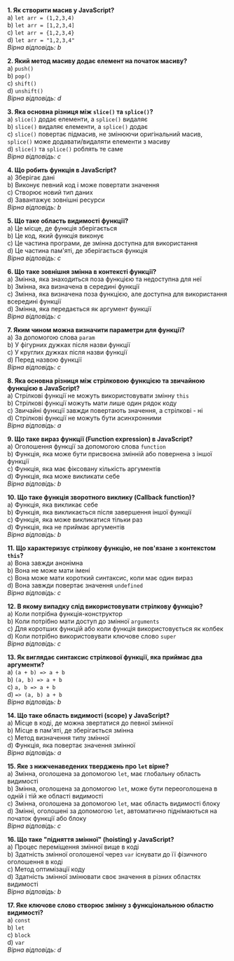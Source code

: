**1. Як створити масив у JavaScript?**  
a) `let arr = (1,2,3,4)`  
b) `let arr = [1,2,3,4]`  
c) `let arr = {1,2,3,4}`  
d) `let arr = "1,2,3,4"`  
*Вірна відповідь: b*

**2. Який метод масиву додає елемент на початок масиву?**  
a) `push()`  
b) `pop()`  
c) `shift()`  
d) `unshift()`  
*Вірна відповідь: d*

**3. Яка основна різниця між `slice()` та `splice()`?**  
a) `slice()` додає елементи, а `splice()` видаляє  
b) `slice()` видаляє елементи, а `splice()` додає  
c) `slice()` повертає підмасив, не змінюючи оригінальний масив, `splice()` може додавати/видаляти елементи з масиву  
d) `slice()` та `splice()` роблять те саме  
*Вірна відповідь: c*

**4. Що робить функція в JavaScript?**  
a) Зберігає дані  
b) Виконує певний код і може повертати значення  
c) Створює новий тип даних  
d) Завантажує зовнішні ресурси  
*Вірна відповідь: b*

**5. Що таке область видимості функції?**  
a) Це місце, де функція зберігається  
b) Це код, який функція виконує  
c) Це частина програми, де змінна доступна для використання  
d) Це частина пам'яті, де зберігається функція  
*Вірна відповідь: c*

**6. Що таке зовнішня змінна в контексті функції?**  
a) Змінна, яка знаходиться поза функцією та недоступна для неї  
b) Змінна, яка визначена в середині функції  
c) Змінна, яка визначена поза функцією, але доступна для використання всередині функції  
d) Змінна, яка передається як аргумент функції  
*Вірна відповідь: c*

**7. Яким чином можна визначити параметри для функції?**  
a) За допомогою слова `param`  
b) У фігурних дужках після назви функції  
c) У круглих дужках після назви функції  
d) Перед назвою функції  
*Вірна відповідь: c*

**8. Яка основна різниця між стрілковою функцією та звичайною функцією в JavaScript?**  
a) Стрілкові функції не можуть використовувати змінну `this`  
b) Стрілкові функції можуть мати лише один рядок коду  
c) Звичайні функції завжди повертають значення, а стрілкові - ні  
d) Стрілкові функції не можуть бути асинхронними  
*Вірна відповідь: a*

**9. Що таке вираз функції (Function expression) в JavaScript?**  
a) Оголошення функції за допомогою слова `function`  
b) Функція, яка може бути присвоєна змінній або повернена з іншої функції  
c) Функція, яка має фіксовану кількість аргументів  
d) Функція, яка може викликати себе  
*Вірна відповідь: b*

**10. Що таке функція зворотного виклику (Callback function)?**  
a) Функція, яка викликає себе  
b) Функція, яка викликається після завершення іншої функції  
c) Функція, яка може викликатися тільки раз  
d) Функція, яка не приймає аргументів  
*Вірна відповідь: b*

**11. Що характеризує стрілкову функцію, не пов'язане з контекстом `this`?**  
a) Вона завжди анонімна  
b) Вона не може мати імені  
c) Вона може мати короткий синтаксис, коли має один вираз  
d) Вона завжди повертає значення `undefined`  
*Вірна відповідь: c*

**12. В якому випадку слід використовувати стрілкову функцію?**  
a) Коли потрібна функція-конструктор  
b) Коли потрібно мати доступ до змінної `arguments`  
c) Для коротших функцій або коли функція використовується як колбек  
d) Коли потрібно використовувати ключове слово `super`  
*Вірна відповідь: c*

**13. Як виглядає синтаксис стрілкової функції, яка приймає два аргументи?**  
a) `(a + b) => a + b`  
b) `(a, b) => a + b`  
c) `a, b => a + b`  
d) `=> (a, b) a + b`  
*Вірна відповідь: b*

**14. Що таке область видимості (scope) у JavaScript?**  
a) Місце в коді, де можна звертатися до певної змінної  
b) Місце в пам'яті, де зберігається змінна  
c) Метод визначення типу змінної  
d) Функція, яка повертає значення змінної  
*Вірна відповідь: a*

**15. Яке з нижченаведених тверджень про `let` вірне?**  
a) Змінна, оголошена за допомогою `let`, має глобальну область видимості  
b) Змінна, оголошена за допомогою `let`, може бути переоголошена в одній і тій же області видимості  
c) Змінна, оголошена за допомогою `let`, має область видимості блоку  
d) Змінні, оголошені за допомогою `let`, автоматично піднімаються на початок функції або блоку  
*Вірна відповідь: c*

**16. Що таке "підняття змінної" (hoisting) у JavaScript?**  
a) Процес переміщення змінної вище в коді  
b) Здатність змінної оголошеної через `var` існувати до її фізичного оголошення в коді  
c) Метод оптимізації коду  
d) Здатність змінної змінювати своє значення в різних областях видимості  
*Вірна відповідь: b*

**17. Яке ключове слово створює змінну з функціональною областю видимості?**  
a) `const`  
b) `let`  
c) `block`  
d) `var`  
*Вірна відповідь: d*


